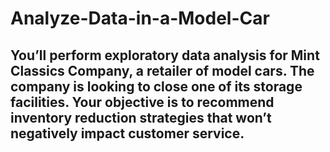 # Analyze-Data-in-a-Model-Car

## You’ll perform exploratory data analysis for Mint Classics Company, a retailer of model cars. The company is looking to close one of its storage facilities. Your objective is to recommend inventory reduction strategies that won’t negatively impact customer service.
